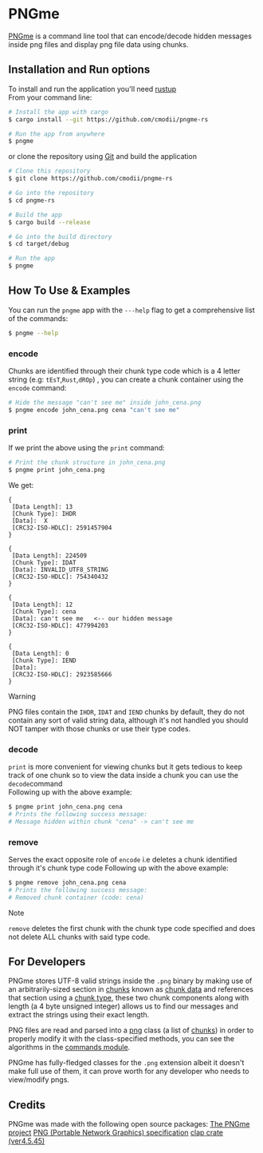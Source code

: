 
# PNGme
[PNGme](https://jrdngr.github.io/pngme_book/introduction.html) is a command line tool that can encode/decode hidden messages inside png files and display png file data using chunks.
## Installation and Run options
To install and run the application you'll need  [rustup](https://www.rust-lang.org/tools/install)<br />From your command line:
```sh
# Install the app with cargo
$ cargo install --git https://github.com/cmodii/pngme-rs

# Run the app from anywhere
$ pngme
```

or clone the repository using [Git](https://git-scm.com/) and build the application
```sh
# Clone this repository
$ git clone https://github.com/cmodii/pngme-rs

# Go into the repository
$ cd pngme-rs

# Build the app
$ cargo build --release

# Go into the build directory
$ cd target/debug

# Run the app
$ pngme
```
## How To Use & Examples
You can run the ``pngme`` app with the ``---help`` flag to get a comprehensive list of the commands:
```sh
$ pngme --help
```
### encode

Chunks are identified through their chunk type code which is a 4 letter string (e.g: `tEsT`,`Rust`,`dROp`) , you can create a chunk container using the ``encode`` command:
```sh
# Hide the message "can't see me" inside john_cena.png
$ pngme encode john_cena.png cena "can't see me"
```
### print
If we print the above using the ``print`` command:
```sh
# Print the chunk structure in john_cena.png
$ pngme print john_cena.png
```
We get:
```
{
 [Data Length]: 13
 [Chunk Type]: IHDR
 [Data]:  X
 [CRC32-ISO-HDLC]: 2591457904
}

{
 [Data Length]: 224509
 [Chunk Type]: IDAT
 [Data]: INVALID_UTF8_STRING
 [CRC32-ISO-HDLC]: 754340432
}

{ 
 [Data Length]: 12
 [Chunk Type]: cena
 [Data]: can't see me   <-- our hidden message
 [CRC32-ISO-HDLC]: 477994203
}

{
 [Data Length]: 0
 [Chunk Type]: IEND
 [Data]:
 [CRC32-ISO-HDLC]: 2923585666
}
```
> [!WARNING] 
> PNG files contain the `IHDR`, `IDAT` and `IEND` chunks by default, they do not contain any sort of valid string data, although it's not handled you should NOT tamper with those chunks or use their type codes.

### decode
``print`` is more convenient for viewing chunks but it gets tedious to keep track of one chunk so to view the data inside a chunk you can use the ``decode``command<br />Following up with the above example:
```sh
$ pngme print john_cena.png cena
# Prints the following success message:
# Message hidden within chunk "cena" -> can't see me
```
### remove
Serves the exact opposite role of ``encode`` i.e deletes a chunk identified through it's chunk type code
Following up with the above example:
```sh
$ pngme remove john_cena.png cena
# Prints the following success message:
# Removed chunk container (code: cena)
```
> [!NOTE] 
> `remove` deletes the first chunk with the chunk type code specified and does not delete ALL chunks with said type code.
## For Developers
PNGme stores UTF-8 valid strings inside the `.png` binary by making use of an arbitrarily-sized section in [chunks](src/chunk.rs) known as [chunk data](src/chunk.rs#L32) and references that section using a [chunk type](src/chunk_type.rs#L4), these two chunk components along with length (a 4 byte unsigned integer) allows us to find our messages and extract the strings using their exact length.

PNG files are read and parsed into a [png](src/png.rs#L5) class (a list of [chunks](src/chunk.rs#L29)) in order to properly modify it with the class-specified methods, you can see the algorithms in the [commands module](src/commands.rs).

PNGme has fully-fledged classes for the ``.png`` extension albeit it doesn't make full use of them, it can prove worth for any developer who needs to view/modify pngs.
## Credits
PNGme was made with the following open source packages:
[The PNGme project](https://jrdngr.github.io/pngme_book/introduction.html)
[PNG (Portable Network Graphics) specification](http://www.libpng.org/pub/png/spec/1.2/PNG-Structure.html)
[clap crate (ver4.5.45)](https://crates.io/crates/clap)
